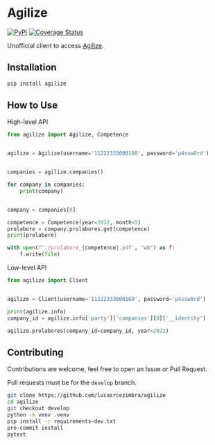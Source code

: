 # Agilize

[![PyPI](https://badge.fury.io/py/Agilize.svg)](https://badge.fury.io/py/Agilize)
[![Coverage Status](https://coveralls.io/repos/github/lucasrcezimbra/agilize/badge.svg?branch=master)](https://coveralls.io/github/lucasrcezimbra/agilize?branch=master)

Unofficial client to access [Agilize](https://www.agilize.com.br/).


## Installation

```bash
pip install agilize
```


## How to Use

High-level API

```python
from agilize import Agilize, Competence


agilize = Agilize(username='11222333000160', password='p4ssw0rd')


companies = agilize.companies()

for company in companies:
    print(company)


company = companies[0]

competence = Competence(year=2022, month=5)
prolabore = company.prolabores.get(competence)
print(prolabore)

with open(f'./prolabore_{competence}.pdf', 'wb') as f:
    f.write(file)
```

Low-level API

```python
from agilize import Client


agilize = Client(username='11222333000160', password='p4ssw0rd')

print(agilize.info)
company_id = agilize.info['party']['companies'][0]['__identity']

agilize.prolabores(company_id=company_id, year=2022)
```



## Contributing
Contributions are welcome, feel free to open an Issue or Pull Request.

Pull requests must be for the `develop` branch.

```bash
git clone https://github.com/lucasrcezimbra/agilize
cd agilize
git checkout develop
python -m venv .venv
pip install -r requirements-dev.txt
pre-commit install
pytest
```
